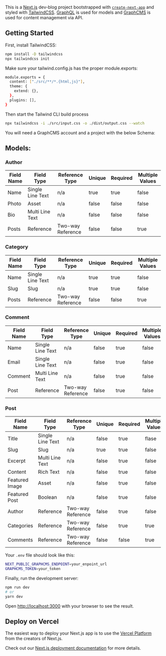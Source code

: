 This is a [Next.js](https://nextjs.org/) dev-blog project bootstrapped with [`create-next-app`](https://github.com/vercel/next.js/tree/canary/packages/create-next-app) and styled with [TailwindCSS](https://tailwindcss.com/). [GraphQL](https://graphql.org/) is used for models and [GraphCMS](https://graphcms.com/) is used for content management via API.

## Getting Started

First, install TailwindCSS:

```bash
npm install -D tailwindcss
npx tailwindcss init
```

Make sure your tailwind.config.js has the proper module.exports:

```bash
module.exports = {
  content: ["./src/**/*.{html,js}"],
  theme: {
    extend: {},
  },
  plugins: [],
}
```

Then start the Tailwind CLI build process
```bash
npx tailwindcss -i ./src/input.css -o ./dist/output.css --watch
```

You will need a GraphCMS account and a project with the below Schema:

## Models:

### Author
| Field Name | Field Type | Reference Type | Unique | Required | Multiple Values |
| --- | --- | ---| --- | --- | --- |
| Name | Single Line Text | n/a | true | true | false |
| Photo | Asset | n/a | false | false | false |
| Bio | Multi Line Text | n/a | false | false | false |
| Posts | Reference | Two-way Reference | false | false | true|

### Category

| Field Name | Field Type | Reference Type | Unique | Required | Multiple Values |
| --- | --- | ---| --- | --- | --- |
| Name | Single Line Text | n/a | true | true | false |
| Slug | Slug | n/a | true | true | false |
| Posts | Reference | Two-way Reference | false | false | true |

### Comment

| Field Name | Field Type | Reference Type | Unique | Required | Multiple Values |
| --- | --- | ---| --- | --- | --- |
| Name | Single Line Text | n/a | false | true | false|
| Email | Single Line Text | n/a | false | true | false |
| Comment | Multi Line Text | n/a | false | true | false |
| Post | Reference | Two-way Reference | false | true | false |

### Post

| Field Name | Field Type | Reference Type | Unique | Required | Multiple Values |
| --- | --- | ---| --- | --- | --- |
| Title | Single Line Text | n/a | false | true | flase |
| Slug | Slug | n/a | true | true | false |
| Excerpt | Multi Line Text | n/a | false | true | false |
| Content | Rich Text | n/a | false | true | false |
| Featured Image | Asset | n/a | false | true | false |
| Featured Post | Boolean | n/a | false | true | false |
| Author | Reference | Two-way Reference | false | true | false |
| Categories | Reference | Two-way Reference | false | true | true |
| Comments | Reference | Two-way Reference | false | false | true |

Your `.env` file should look like this:

```bash
NEXT_PUBLIC_GRAPHCMS_ENDPOINT=your_enpoint_url
GRAPHCMS_TOKEN=your_token
```
Finally, run the development server:

```bash
npm run dev
# or
yarn dev
```

Open [http://localhost:3000](http://localhost:3000) with your browser to see the result.



## Deploy on Vercel

The easiest way to deploy your Next.js app is to use the [Vercel Platform](https://vercel.com/new?utm_medium=default-template&filter=next.js&utm_source=create-next-app&utm_campaign=create-next-app-readme) from the creators of Next.js.

Check out our [Next.js deployment documentation](https://nextjs.org/docs/deployment) for more details.
